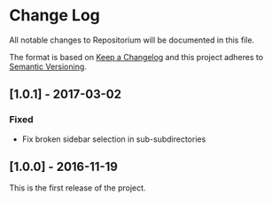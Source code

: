 # Change Log

All notable changes to Repositorium will be documented in this file.

The format is based on [Keep a Changelog](http://keepachangelog.com/) and this
project adheres to [Semantic Versioning](http://semver.org/).

## [1.0.1] - 2017-03-02

### Fixed

* Fix broken sidebar selection in sub-subdirectories

## [1.0.0] - 2016-11-19

This is the first release of the project.
